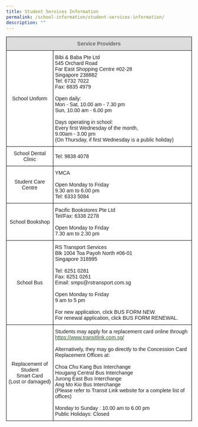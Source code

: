 ```yaml
---
title: Student Services Information
permalink: /school-information/student-services-information/
description: ""
---
```

<style type="text/css">
.tg  {border-collapse:collapse;border-spacing:0;}
.tg td{border-color:black;border-style:solid;border-width:1px;font-family:Arial, sans-serif;font-size:14px;
  overflow:hidden;padding:10px 5px;word-break:normal;}
.tg th{border-color:black;border-style:solid;border-width:1px;font-family:Arial, sans-serif;font-size:14px;
  font-weight:normal;overflow:hidden;padding:10px 5px;word-break:normal;}
.tg .tg-feqv{background-color:#DDD;color:#666;font-weight:bold;text-align:center;vertical-align:middle}
.tg .tg-f4yw{background-color:#FFF;text-align:center;vertical-align:middle}
.tg .tg-zr06{background-color:#FFF;text-align:left;vertical-align:middle}
</style>
<table class="tg">
<thead>
  <tr>
    <th class="tg-feqv" colspan="2"><span style="color:#666;background-color:#DDD">Service Providers</span><br></th>
  </tr>
</thead>
<tbody>
  <tr>
    <td class="tg-f4yw">School Uniform<br></td>
    <td class="tg-zr06">Bibi &amp; Baba Pte Ltd<br>545 Orchard Road<br>Far East Shopping Centre #02-28<br>Singapore 238882<br>Tel: 6732 7022<br>Fax: 6835 4979<br><br>Open daily:<br>Mon - Sat, 10.00 am - 7.30 pm<br>Sun, 10.00 am - 6.00 pm<br><br>Days operating in school:<br>Every first Wednesday of the month,<br>9.00am - 3.00 pm<br>(On Thursday, if first Wednesday is a public holiday)<br></td>
  </tr>
  <tr>
    <td class="tg-f4yw">School Dental Clinic<br></td>
    <td class="tg-zr06">Tel: 9838 4078 <br></td>
  </tr>
  <tr>
    <td class="tg-f4yw"> Student Care Centre<br></td>
    <td class="tg-zr06">YMCA<br><br>Open Monday to Friday<br>9.30 am to 6.00 pm<br>Tel: 6333 5084<br></td>
  </tr>
  <tr>
    <td class="tg-f4yw"> School Bookshop<br></td>
    <td class="tg-zr06">Pacific Bookstores Pte Ltd<br>Tel/Fax: 6338 2278<br><br>Open Monday to Friday<br>7.30 am to 2.30 pm<br></td>
  </tr>
  <tr>
    <td class="tg-f4yw"> School Bus<br></td>
    <td class="tg-zr06">RS Transport Services<br>Blk 1004 Toa Payoh North #06-01<br>Singapore 318995<br><br>Tel: 6251 0281<br>Fax: 6251 0261<br>Email: smps@rstransport.com.sg<br><br>Open Monday to Friday<br>9 am to 5 pm<br><br>
For new application, click BUS FORM NEW.<br>For renewal application, click BUS FORM RENEWAL.
</td>
  </tr>
  <tr>
    <td class="tg-f4yw"> Replacement of Student<br>Smart Card<br>(Lost or damaged)</td>
    <td class="tg-zr06">Students may apply for a replacement card online through  <a href="https://www.transitlink.com.sg/"><span style="font-weight:500;text-decoration:underline;color:#2A5629">https://www.transitlink.com.sg/</span></a><a href="https://www.transitlink.com.sg/"> </a> <br><br>Alternatively, they may go directly to the Concession Card Replacement Offices at:<br><br>Choa Chu Kang Bus Interchange<br>Hougang Central Bus Interchange<br>Jurong East Bus Interchange<br>Ang Mo Kio Bus Interchange<br>(Please refer to Transit Link website for a complete list of offices)<br><br>Monday to Sunday : 10.00 am to 6.00 pm<br>Public Holidays: Closed<br></td>
  </tr>
</tbody>
</table>